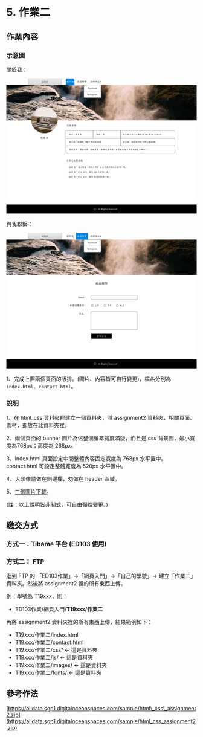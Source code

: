 # 5. 作業二

## 作業內容

### 示意圖

關於我：

![index.html](.gitbook/assets/about_page.png)

與我聯繫：

![contact.html](.gitbook/assets/contact_me.png)

1、完成上圖兩個頁面的版排。\(圖片、內容皆可自行變更\)，檔名分別為 `index.html`、`contact.html`。

### 說明

1、在 html\_css 資料夾裡建立一個資料夾，叫 assignment2 資料夾，相關頁面、素材，都放在此資料夾裡。

2、兩個頁面的 banner 圖片為佔整個螢幕寬度滿版，而且是 css 背景圖，最小寬度為768px；高度為 268px。

3、index.html 頁面設定中間整體內容固定寬度為 768px 水平置中。contact.html 可設定整體寬度為 520px 水平置中。

4、大頭像請做在側邊欄，勿做在 header 區域。

5、[三張圖片下載](http://notes.carlos-studio.com/download/assignment_three_pictures.zip)。

\(註：以上說明皆非制式，可自由彈性變更。\)



## 繳交方式

### 方式一：Tibame 平台 \(ED103 使用\)



### 方式二： FTP

進到 FTP 的 「ED103作業」→「網頁入門」→「自己的學號」→ 建立「作業二」資料夾。然後將 assignment2 裡的所有東西上傳。

例：學號為 T19xxx，則：

* ED103作業/網頁入門/**T19xxx/作業二**

再將 assignment2 資料夾裡的所有東西上傳，結果範例如下：

* T19xxx/作業二/index.html
* T19xxx/作業二/contact.html
* T19xxx/作業二/css/                  ← 這是資料夾
* T19xxx/作業二/js/                     ← 這是資料夾
* T19xxx/作業二/images/           ← 這是資料夾
* T19xxx/作業二/fonts/               ← 這是資料夾

## 參考作法

[https://alldata.sgp1.digitaloceanspaces.com/sample/html\_css\_assignment2.zip](https://alldata.sgp1.digitaloceanspaces.com/sample/html_css_assignment2.zip)

